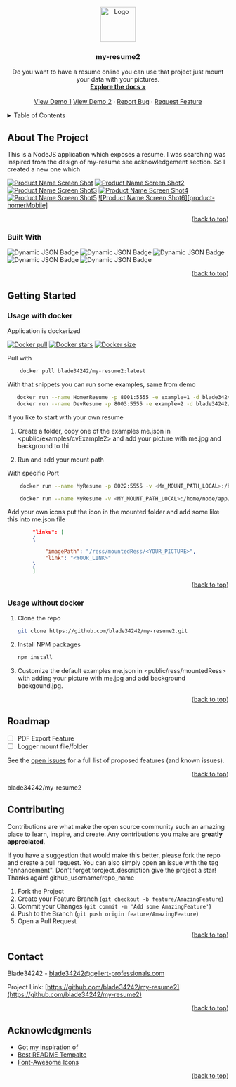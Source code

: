 
<!-- PROJECT LOGO -->
<br />
<div align="center">
  <a href="https://github.com/blade34242/my-resume2">
    <img src="images/logo.png" alt="Logo" width="80" height="80">
  </a>

<h3 align="center">my-resume2</h3>

  <p align="center">
    Do you want to have a resume online you can use that project just mount your data with your pictures.
    <br />
    <a href="https://github.com/blade34242/my-resume2"><strong>Explore the docs »</strong></a>
    <br />
    <br />
    <a href="https://homer.gellert-innovation.com">View Demo 1</a>
    <a href="https://jonathan.gellert-innovation.com">View Demo 2</a>
    ·
    <a href="https://github.com/blade34242/my-resume2/issues">Report Bug</a>
    ·
    <a href="https://github.com/blade34242/my-resume2/issues">Request Feature</a>
  </p>
</div>



<!-- TABLE OF CONTENTS -->
<details>
  <summary>Table of Contents</summary>
  <ol>
    <li>
      <a href="#about-the-project">About The Project</a>
      <ul>
        <li><a href="#built-with">Built With</a></li>
      </ul>
    </li>
    <li>
      <a href="#getting-started">Getting Started</a>
      <ul>
        <li><a href="#usage-with-docker">Usage with docker</a></li>
        <li><a href="#usage-without-docker">Usage without docker</a></li>
      </ul>
    </li>
    <li><a href="#roadmap">Roadmap</a></li>
    <li><a href="#contributing">Contributing</a></li>
    <li><a href="#contact">Contact</a></li>
    <li><a href="#acknowledgments">Acknowledgments</a></li>
  </ol>
</details>



<!-- ABOUT THE PROJECT -->
## About The Project

This is a NodeJS application which exposes a resume. I was searching was inspired from the design of my-resume see acknowledgement section. 
So I created a new one which 

[![Product Name Screen Shot][product-homer3]](https://homer.gellert-innovation.com)
[![Product Name Screen Shot2][product-jonathan1]](https://jonathan.gellert-innovation.com)
[![Product Name Screen Shot3][product-jonathan2]](https://jonathan.gellert-innovation.com)
[![Product Name Screen Shot4][product-jonathan3]](https://jonathan.gellert-innovation.com)
[![Product Name Screen Shot5][product-jonathanMobile]](https://jonathan.gellert-innovation.com)
[![Product Name Screen Shot6][product-homerMobile]](https://homer.gellert-innovation.com)

<p align="right">(<a href="#readme-top">back to top</a>)</p>



### Built With

![Dynamic JSON Badge](https://img.shields.io/badge/dynamic/json?url=https%3A%2F%2Fraw.githubusercontent.com%2Fblade34242%2Fmy-resume2%2Fmain%2Fpackage.json&query=%24.dependencies.bootstrap&label=Bootstrap)
![Dynamic JSON Badge](https://img.shields.io/badge/dynamic/json?url=https%3A%2F%2Fraw.githubusercontent.com%2Fblade34242%2Fmy-resume2%2Fmain%2Fpackage.json&query=%24.dependencies.ejs&label=EJS)
![Dynamic JSON Badge](https://img.shields.io/badge/dynamic/json?url=https%3A%2F%2Fraw.githubusercontent.com%2Fblade34242%2Fmy-resume2%2Fmain%2Fpackage.json&query=%24.dependencies.express&label=Express)
![Dynamic JSON Badge](https://img.shields.io/badge/dynamic/json?url=https%3A%2F%2Fraw.githubusercontent.com%2Fblade34242%2Fmy-resume2%2Fmain%2Fpackage.json&query=%24.dependencies.log4js&label=log4js)
![Dynamic JSON Badge](https://img.shields.io/badge/dynamic/json?url=https%3A%2F%2Fraw.githubusercontent.com%2Fblade34242%2Fmy-resume2%2Fmain%2Fpackage.json&query=%24.dependencies.path&label=path)


<p align="right">(<a href="#readme-top">back to top</a>)</p>


<!-- GETTING STARTED -->
## Getting Started


### Usage with docker

Application is dockerized 

[![Docker pull](https://img.shields.io/docker/pulls/blade34242/my-resume2)](https://hub.docker.com/r/blade34242/my-resume2)
[![Docker stars](https://img.shields.io/docker/stars/blade34242/my-resume2)](https://hub.docker.com/r/blade34242/my-resume2)
[![Docker size](https://img.shields.io/docker/image-size/blade34242/my-resume2/latest)](https://hub.docker.com/r/blade34242/my-resume2) 

Pull with

```sh
    docker pull blade34242/my-resume2:latest 
```

With that snippets you can run some examples, same from demo

```sh
   docker run --name HomerResume -p 8001:5555 -e example=1 -d blade34242/my-resume2:latest   
   docker run --name DevResume -p 8003:5555 -e example=2 -d blade34242/my-resume2:latest
```


If you like to start with your own resume

1. Create a folder, copy one of the examples me.json in <public/examples/cvExample2> and add your picture with me.jpg and background to thi

2. Run and add your mount path

With specific Port
```sh
    docker run --name MyResume -p 8022:5555 -v <MY_MOUNT_PATH_LOCAL>:/home/node/app/public/ress/mountedRess -d blade34242/my-resume2:latest
```

```sh
    docker run --name MyResume -v <MY_MOUNT_PATH_LOCAL>:/home/node/app/public/ress/mountedRess -d blade34242/my-resume2:latest
```

Add your own icons put the icon in the mounted folder and add some like this into me.json file
```json
        "links": [
        {

            "imagePath": "/ress/mountedRess/<YOUR_PICTURE>",
            "link": "<YOUR_LINK>"
        }
        ]
```



<p align="right">(<a href="#readme-top">back to top</a>)</p>


### Usage without docker


1. Clone the repo
   ```sh
   git clone https://github.com/blade34242/my-resume2.git
   ```
2. Install NPM packages
   ```sh
   npm install
   ```
3. Customize the default examples me.json in <public/ress/mountedRess> with adding your picture with me.jpg and add background backgound.jpg.



<p align="right">(<a href="#readme-top">back to top</a>)</p>


<!-- ROADMAP -->
## Roadmap

- [ ] PDF Export Feature
- [ ] Logger mount file/folder

See the [open issues](https://github.com/blade34242/my-resume2/issues) for a full list of proposed features (and known issues).

<p align="right">(<a href="#readme-top">back to top</a>)</p>


<!-- CONTRIBUTING -->blade34242/my-resume2
## Contributing

Contributions are what make the open source community such an amazing place to learn, inspire, and create. Any contributions you make are **greatly appreciated**.

If you have a suggestion that would make this better, please fork the repo and create a pull request. You can also simply open an issue with the tag "enhancement".
Don't forget toroject_description give the project a star! Thanks again!
github_username/repo_name
1. Fork the Project
2. Create your Feature Branch (`git checkout -b feature/AmazingFeature`)
3. Commit your Changes (`git commit -m 'Add some AmazingFeature'`)
4. Push to the Branch (`git push origin feature/AmazingFeature`)
5. Open a Pull Request

<p align="right">(<a href="#readme-top">back to top</a>)</p>


<!-- CONTACT -->
## Contact

Blade34242 - blade34242@gellert-professionals.com

Project Link: [https://github.com/blade34242/my-resume2](https://github.com/blade34242/my-resume2)

<p align="right">(<a href="#readme-top">back to top</a>)</p>



<!-- ACKNOWLEDGMENTS -->
## Acknowledgments

* [Got my inspiration of ](https://github.com/nouchka/docker-hackmyresume)
* [Best README Tempalte](https://github.com/othneildrew/Best-README-Template)
* [Font-Awesome Icons](https://fontawesome.com/icons)

<p align="right">(<a href="#readme-top">back to top</a>)</p>


<!-- MARKDOWN LINKS & IMAGES -->  
[product-homer1]: images/homer1.png
[product-homer2]: images/homer2.png
[product-homer3]: images/homer3.png
[product-jonathan1]: images/jonathan1.png
[product-jonathan2]: images/jonathan2.png
[product-jonathan3]: images/jonathan3.png
[product-jonathanMobile]: images/jonathan4.png
